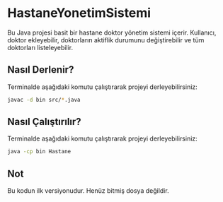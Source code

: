 # HastaneYonetimSistemi

Bu Java projesi basit bir hastane doktor yönetim sistemi içerir. Kullanıcı, doktor ekleyebilir, doktorların aktiflik durumunu değiştirebilir ve tüm doktorları listeleyebilir.

## Nasıl Derlenir?

Terminalde aşağıdaki komutu çalıştırarak projeyi derleyebilirsiniz:

```bash
javac -d bin src/*.java
```

## Nasıl Çalıştırılır?
Terminalde aşağıdaki komutu çalıştırarak projeyi derleyebilirsiniz:

```bash
java -cp bin Hastane
```


## Not

Bu kodun ilk versiyonudur. Henüz bitmiş dosya değildir.
